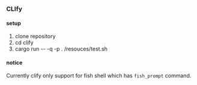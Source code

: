 ### CLIfy

#### setup
1. clone repository
1. cd clify
1. cargo run -- -q -p . /resouces/test.sh

#### notice
Currently clify only support for fish shell which has `fish_prompt` command.